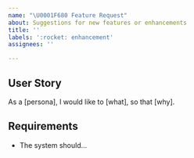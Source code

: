 ```yaml
---
name: "\U0001F680 Feature Request"
about: Suggestions for new features or enhancements
title: ''
labels: ':rocket: enhancement'
assignees: ''

---
```


## User Story
As a [persona], I would like to [what], so that [why].

## Requirements
- The system should...
